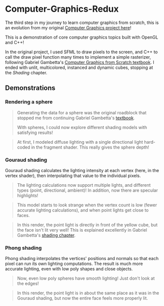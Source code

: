 # Computer-Graphics-Redux

The third step in my journey to learn computer graphics from scratch, this is an evolution from my original [Computer Graphics project here](https://github.com/AlexWills37/ComputerGraphics)!

This is a demonstration of core computer graphics topics built with OpenGL and C++!

In the original project, I used SFML to draw pixels to the screen, and C++ to call the draw pixel function many times to implement a simple rasterizer, following Gabriel Gambetta's [Computer Graphics from Scratch textbook](https://gabrielgambetta.com/computer-graphics-from-scratch/). I ended with unlit, multicolored, instanced and dynamic cubes, stopping at the *Shading* chapter.

## Demonstrations

### Rendering a sphere

> Generating the data for a sphere was the original roadblock that stopped
> me from continuing Gabriel Gambetta's [textbook](https://gabrielgambetta.com/computer-graphics-from-scratch/).
> 
> With spheres, I could now explore different shading models with satisfying results!

> At first, I modeled diffuse lighting with a single directional light hard-coded in the fragment shader. This really gives the sphere depth!

### Gouraud shading

Gouraud shading calculates the lighting intensity at each vertex (here, in the vertex shader), then interpolating that value to the individual pixels.

> The lighting calculations now support multiple lights, and different types (point, directional, ambient)! In addition, now there are specular highlights!

> This model starts to look strange when the vertex count is low (fewer accurate lighting calculations), and when point lights get close to faces.

> In this render, the point light is directly in front of the yellow cube, but the face isn't lit very well! This is explained excellently in Gabriel Gambetta's [shading chapter](https://gabrielgambetta.com/computer-graphics-from-scratch/13-shading.html#gouraud-shading).

### Phong shading

Phong shading interpolates the vertices' positions and normals so that each pixel can run its own lighting computations. The result is much more accurate lighting, even with low poly shapes and close objects.

> Now, even low poly spheres have smooth lighting! Just don't look at the edges!

> In this render, the point light is in about the same place as it was in the Gouraud shading, but now the entire face feels more properly lit.

